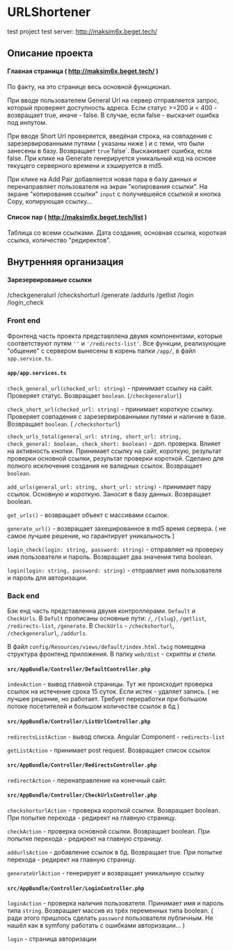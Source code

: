 # URLShortener
test project
test server: http://maksim6x.beget.tech/

## Описание проекта

#### Главная страница ( http://maksim6x.beget.tech/ )

По факту, на это странице весь основной функционал. 

При вводе пользователем General Url на сервер отправляется запрос, который проверяет доступность адреса. 
Если статус >=200 и < 400 - возвращает true, иначе - false. В случае, если false - выскачит ошибка под инпутом.

При вводе Short Url проверяется, введёная строка, на совпадения с зарезервированными путями ( указаны ниже ) и с теми, что были занесены в базу.
Возвращает `true`\`false`. Выскакивает ошибка, если false.
При клике на Generate генерируется уникальный код на основе текущего серверного времени и хэшируется в md5.

При клике на Add Pair добавляется новая пара в базу данных и перенаправляет пользователя на экран "копирования ссылки".
На экране "копирования ссылки" `input` с получившейся ссылкой и кнопка Copy, копирующая ссылку...

#### Список пар ( http://maksim6x.beget.tech/list )

Таблица со всеми ссылками. Дата создания, основная ссылка, короткая ссылка, количество "редиректов".

## Внутренняя организация

#### Зарезервированые ссылки

/checkgeneralurl
/checkshorturl
/generate
/addurls
/getlist
/login
/login_check

### Front end

Фронтенд часть проекта представллена двумя компонентами, которые соответствуют путям `''` и `'/redirects-list'`.
Все функции, реализующие "общение" с сервером вынесены в корень папки `/app/`, в файл `spp.service.ts`. 

#### `app/app.services.ts`

`check_general_url(checked_url: string)` - принимает ссылку на сайт. Проверяет статус. Возвращает `boolean`. (`/checkgeneralurl`)

`check_short_url(checked_url: string)` - принимает короткую ссылку. Проверяет совпадения с зарезервированными путями и наличие в базе. Возвращает `boolean`. ( `/checkshorturl`)

`check_urls_total(general_url: string, short_url: string, check_general: boolean, check_short: boolean)` - доп. проверка. Влияет на активность кнопки. Принимает ссылку на сайт, короткую, результат проверки основной ссылки, результат проверки короткой. Сделано для полного исключения создания не валидных ссылок. Возвращает `boolean`.

`add_urls(general_url: string, short_url: string)` - принимает пару ссылок. Основную и короткую. Заносит в базу данных. Возвращает boolean.

`get_urls()` - возвращает объект с массивами ссылок.

`generate_url()` - возвращает захешированное в md5 время сервера. ( не самое лучшее решение, но гарантирует уникальность )

`login_check(login: string, password: string)` - отправляет на проверку имя пользователя и пароль. Возвращает два значения типа boolean. 

`login(login: string, password: string)` - отправляет имя пользователя и пароль для авторизации.

### Back end

Бэк енд часть представленна двумя контроллерами. `Default` и `CheckUrls`.
В `Defult` прописаны основные пути: `/`, `/{slug}`, `/getlist`, `/redirects-list`, `/generate`.
В `CheckUrls` - `/checkshorturl`, `/checkgeneralurl`, `/addurls`.

В файл `config/Resources/views/default/index.html.twig` помещена структура фронтенд приложения. В папку `web/dist` - скрипты и стили.

#### `src/AppBundle/Controller/DefaultController.php`

`indexAction` - вывод главной страницы. Тут же происходит проверка ссылок на истечение срока 15 суток. Если истек - удаляет запись. ( не лучшее решение, но работает. Требует переработки при большом потоке посетителей и большом количестве ссылок в бд )

#### `src/AppBundle/Controller/ListUrlController.php`

`redirectsListAction` - вывод списка. Angular Component - `redirects-list`

`getListAction` - принимает post request. Возвращает список ссылок

#### `src/AppBundle/Controller/RedirectsController.php`

`redirectAction` - перенаправление на конечный сайт.

#### `src/AppBundle/Controller/CheckUrlsController.php`

`checkshorturlAction` - проверка короткой ссылки. Возвращает boolean. При попытке перехода - редирект на главную страницу.

`checkAction` - проверка основной ссылки. Возвращает boolean. При попытке перехода - редирект на главную страницу.

`addurlsAction` -  добавление ссылок в бд. Возвращает true. При попытке перехода - редирект на главную страницу.

`generateUrlAction` - генерирует и возвращает уникальную ссылку 

#### `src/AppBundle/Controller/LoginController.php`

`loginAction` - проверка наличия пользователя. Принимает имя и пароль типа `string`. Возвращает массив из трёх переменных типа boolean. ( ради этого пришлось сделать `password` пользователя публичным. Не нашёл как в symfony работать с ошибками авторизации... )

`login` - страница авторизации
